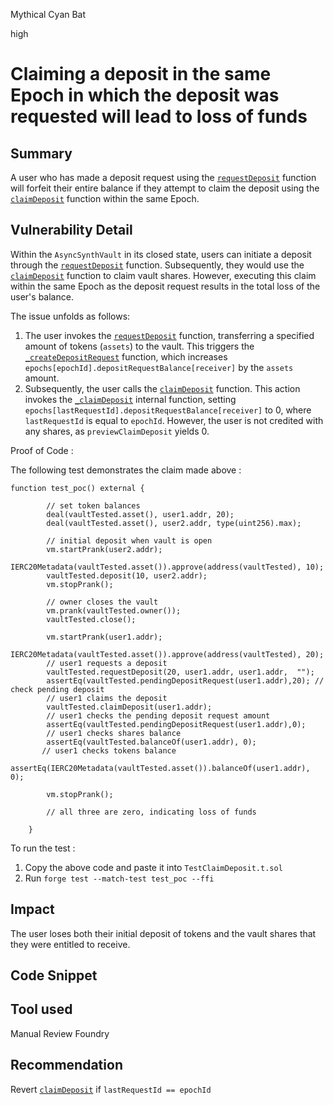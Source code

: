 Mythical Cyan Bat

high

# Claiming a deposit in the same Epoch in which the deposit was requested will lead to loss of funds

## Summary
A user who has made a deposit request using the [`requestDeposit`](https://github.com/AmphorProtocol/asynchronous-vault/blob/c4f7a9b8f3d3d9aba0e43eaae38ef9b556023b0e/src/AsyncSynthVault.sol#L439) function will forfeit their entire balance if they attempt to claim the deposit using the [`claimDeposit`](https://github.com/AmphorProtocol/asynchronous-vault/blob/c4f7a9b8f3d3d9aba0e43eaae38ef9b556023b0e/src/AsyncSynthVault.sol#L508) function within the same Epoch.

## Vulnerability Detail
Within the `AsyncSynthVault` in its closed state, users can initiate a deposit through the [`requestDeposit`](https://github.com/AmphorProtocol/asynchronous-vault/blob/c4f7a9b8f3d3d9aba0e43eaae38ef9b556023b0e/src/AsyncSynthVault.sol#L439) function. Subsequently, they would use the [`claimDeposit`](https://github.com/AmphorProtocol/asynchronous-vault/blob/c4f7a9b8f3d3d9aba0e43eaae38ef9b556023b0e/src/AsyncSynthVault.sol#L508) function to claim vault shares. However, executing this claim within the same Epoch as the deposit request results in the total loss of the user's balance.

The issue unfolds as follows:
1. The user invokes the [`requestDeposit`](https://github.com/AmphorProtocol/asynchronous-vault/blob/c4f7a9b8f3d3d9aba0e43eaae38ef9b556023b0e/src/AsyncSynthVault.sol#L439) function, transferring a specified amount of tokens (`assets`) to the vault. This triggers the [`_createDepositRequest`](https://github.com/sherlock-audit/2024-03-amphor/blob/main/asynchronous-vault/src/AsyncSynthVault.sol#L698) function, which increases `epochs[epochId].depositRequestBalance[receiver]` by the `assets` amount.
2. Subsequently, the user calls the [`claimDeposit`](https://github.com/AmphorProtocol/asynchronous-vault/blob/c4f7a9b8f3d3d9aba0e43eaae38ef9b556023b0e/src/AsyncSynthVault.sol#L508) function. This action invokes the [`_claimDeposit`](https://github.com/AmphorProtocol/asynchronous-vault/blob/c4f7a9b8f3d3d9aba0e43eaae38ef9b556023b0e/src/AsyncSynthVault.sol#L742) internal function, setting `epochs[lastRequestId].depositRequestBalance[receiver]` to 0, where `lastRequestId` is equal to `epochId`. However, the user is not credited with any shares, as `previewClaimDeposit` yields 0.


Proof of Code :

The following test demonstrates the claim made above : 
```solidity
function test_poc() external {
        
        // set token balances
        deal(vaultTested.asset(), user1.addr, 20);
        deal(vaultTested.asset(), user2.addr, type(uint256).max); 
        
        // initial deposit when vault is open
        vm.startPrank(user2.addr);
        IERC20Metadata(vaultTested.asset()).approve(address(vaultTested), 10);
        vaultTested.deposit(10, user2.addr);
        vm.stopPrank();
        
        // owner closes the vault 
        vm.prank(vaultTested.owner());
        vaultTested.close();

        vm.startPrank(user1.addr);
        IERC20Metadata(vaultTested.asset()).approve(address(vaultTested), 20);
        // user1 requests a deposit
        vaultTested.requestDeposit(20, user1.addr, user1.addr,  "");
        assertEq(vaultTested.pendingDepositRequest(user1.addr),20); // check pending deposit
        // user1 claims the deposit
        vaultTested.claimDeposit(user1.addr);
        // user1 checks the pending deposit request amount
        assertEq(vaultTested.pendingDepositRequest(user1.addr),0);
        // user1 checks shares balance
        assertEq(vaultTested.balanceOf(user1.addr), 0);
       // user1 checks tokens balance
        assertEq(IERC20Metadata(vaultTested.asset()).balanceOf(user1.addr), 0); 

        vm.stopPrank();

        // all three are zero, indicating loss of funds

    }
```
To run the test : 
1. Copy the above code and paste it into `TestClaimDeposit.t.sol`
2. Run `forge test --match-test test_poc --ffi`

## Impact
The user loses both their initial deposit of tokens and the vault shares that they were entitled to receive.

## Code Snippet

## Tool used
Manual Review
Foundry

## Recommendation
Revert [`claimDeposit`](https://github.com/AmphorProtocol/asynchronous-vault/blob/c4f7a9b8f3d3d9aba0e43eaae38ef9b556023b0e/src/AsyncSynthVault.sol#L508) if `lastRequestId == epochId`

